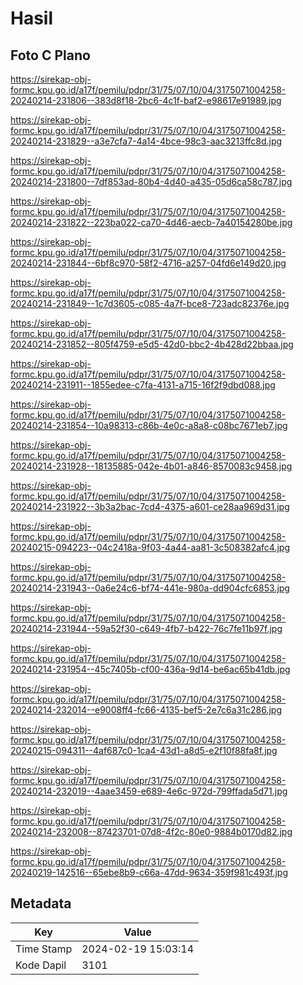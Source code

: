 # Hasil

## Foto C Plano

https://sirekap-obj-formc.kpu.go.id/a17f/pemilu/pdpr/31/75/07/10/04/3175071004258-20240214-231806--383d8f18-2bc6-4c1f-baf2-e98617e91989.jpg

https://sirekap-obj-formc.kpu.go.id/a17f/pemilu/pdpr/31/75/07/10/04/3175071004258-20240214-231829--a3e7cfa7-4a14-4bce-98c3-aac3213ffc8d.jpg

https://sirekap-obj-formc.kpu.go.id/a17f/pemilu/pdpr/31/75/07/10/04/3175071004258-20240214-231800--7df853ad-80b4-4d40-a435-05d6ca58c787.jpg

https://sirekap-obj-formc.kpu.go.id/a17f/pemilu/pdpr/31/75/07/10/04/3175071004258-20240214-231822--223ba022-ca70-4d46-aecb-7a40154280be.jpg

https://sirekap-obj-formc.kpu.go.id/a17f/pemilu/pdpr/31/75/07/10/04/3175071004258-20240214-231844--6bf8c970-58f2-4716-a257-04fd6e149d20.jpg

https://sirekap-obj-formc.kpu.go.id/a17f/pemilu/pdpr/31/75/07/10/04/3175071004258-20240214-231849--1c7d3605-c085-4a7f-bce8-723adc82376e.jpg

https://sirekap-obj-formc.kpu.go.id/a17f/pemilu/pdpr/31/75/07/10/04/3175071004258-20240214-231852--805f4759-e5d5-42d0-bbc2-4b428d22bbaa.jpg

https://sirekap-obj-formc.kpu.go.id/a17f/pemilu/pdpr/31/75/07/10/04/3175071004258-20240214-231911--1855edee-c7fa-4131-a715-16f2f9dbd088.jpg

https://sirekap-obj-formc.kpu.go.id/a17f/pemilu/pdpr/31/75/07/10/04/3175071004258-20240214-231854--10a98313-c86b-4e0c-a8a8-c08bc7671eb7.jpg

https://sirekap-obj-formc.kpu.go.id/a17f/pemilu/pdpr/31/75/07/10/04/3175071004258-20240214-231928--18135885-042e-4b01-a846-8570083c9458.jpg

https://sirekap-obj-formc.kpu.go.id/a17f/pemilu/pdpr/31/75/07/10/04/3175071004258-20240214-231922--3b3a2bac-7cd4-4375-a601-ce28aa969d31.jpg

https://sirekap-obj-formc.kpu.go.id/a17f/pemilu/pdpr/31/75/07/10/04/3175071004258-20240215-094223--04c2418a-9f03-4a44-aa81-3c508382afc4.jpg

https://sirekap-obj-formc.kpu.go.id/a17f/pemilu/pdpr/31/75/07/10/04/3175071004258-20240214-231943--0a6e24c6-bf74-441e-980a-dd904cfc6853.jpg

https://sirekap-obj-formc.kpu.go.id/a17f/pemilu/pdpr/31/75/07/10/04/3175071004258-20240214-231944--59a52f30-c649-4fb7-b422-76c7fe11b97f.jpg

https://sirekap-obj-formc.kpu.go.id/a17f/pemilu/pdpr/31/75/07/10/04/3175071004258-20240214-231954--45c7405b-cf00-436a-9d14-be6ac65b41db.jpg

https://sirekap-obj-formc.kpu.go.id/a17f/pemilu/pdpr/31/75/07/10/04/3175071004258-20240214-232014--e9008ff4-fc66-4135-bef5-2e7c6a31c286.jpg

https://sirekap-obj-formc.kpu.go.id/a17f/pemilu/pdpr/31/75/07/10/04/3175071004258-20240215-094311--4af687c0-1ca4-43d1-a8d5-e2f10f88fa8f.jpg

https://sirekap-obj-formc.kpu.go.id/a17f/pemilu/pdpr/31/75/07/10/04/3175071004258-20240214-232019--4aae3459-e689-4e6c-972d-799ffada5d71.jpg

https://sirekap-obj-formc.kpu.go.id/a17f/pemilu/pdpr/31/75/07/10/04/3175071004258-20240214-232008--87423701-07d8-4f2c-80e0-9884b0170d82.jpg

https://sirekap-obj-formc.kpu.go.id/a17f/pemilu/pdpr/31/75/07/10/04/3175071004258-20240219-142516--65ebe8b9-c66a-47dd-9634-359f981c493f.jpg


## Metadata

| Key        | Value               |
| ---------- | ------------------- |
| Time Stamp | 2024-02-19 15:03:14 |
| Kode Dapil | 3101                |



